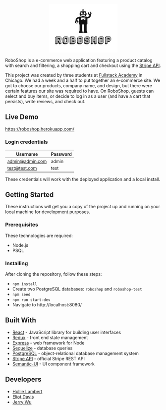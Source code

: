 <p align="center">
  <img src="./public/images/readme-logo.png" alt="RoboShop logo"/>
</p>

RoboShop is a e-commerce web application featuring a product catalog with search and filtering, a shopping cart and checkout using the [Stripe API](https://stripe.com/docs/api).

This project was created by three students at [Fullstack Academy](https://www.fullstackacademy.com/) in Chicago. We had a week and a half to put together an e-commerce site. We got to choose our products, company name, and design, but there were certain features our site was required to have. On RoboShop, guests can select and buy items, or decide to log in as a user (and have a cart that persists), write reviews, and check out.

## Live Demo

https://roboshop.herokuapp.com/

### Login credentials

| Username        | Password |
| --------------- | -------- |
| admin@admin.com | admin    |
| test@test.com   | test     |

These credentials will work with the deployed application and a local install.

## Getting Started

These instructions will get you a copy of the project up and running on your local machine for development purposes.

### Prerequisites

These technologies are required:

* Node.js
* PSQL

### Installing

After cloning the repository, follow these steps:

* `npm install`
* Create two PostgreSQL databases: `roboshop` and `roboshop-test`
* `npm seed`
* `npm run start-dev`
* Navigate to http://localhost:8080/

## Built With

* [React](https://github.com/facebook/react) - JavaScript library for building user interfaces
* [Redux](https://redux.js.org/) - front end state management
* [Express](https://github.com/expressjs/express) - web framework for Node
* [Sequelize](http://docs.sequelizejs.com/) - database queries
* [PostgreSQL](https://www.postgresql.org/docs/) - object-relational database management system
* [Stripe API](https://stripe.com/docs/api) - official Stripe REST API
* [Semantic-UI](https://github.com/Semantic-Org/Semantic-UI-React) - UI component framework

## Developers

* [Hollie Lambert](https://github.com/hollielu)
* [Eliot Davis](https://github.com/edavis221)
* [Jerry Wu](https://github.com/wujerry573)

